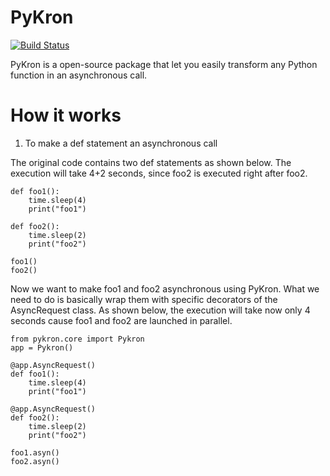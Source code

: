 # PyKron

[![Build Status](https://travis-ci.org/s4hri/pykron.svg?branch=master)](https://travis-ci.org/s4hri/pykron)

PyKron is a open-source package that let you easily transform any Python
function in an asynchronous call.

# How it works

1. To make a def statement an asynchronous call

The original code contains two def statements as shown below. The execution will
take 4+2 seconds, since foo2 is executed right after foo2.

```
def foo1():
    time.sleep(4)
    print("foo1")

def foo2():
    time.sleep(2)
    print("foo2")

foo1()
foo2()
```

Now we want to make foo1 and foo2  asynchronous using PyKron. What we need to do
is basically wrap them with specific decorators of the AsyncRequest class. As
shown below, the execution will take now only 4 seconds cause foo1 and foo2 are
launched in parallel.

```
from pykron.core import Pykron
app = Pykron()

@app.AsyncRequest()
def foo1():
    time.sleep(4)
    print("foo1")

@app.AsyncRequest()
def foo2():
    time.sleep(2)
    print("foo2")

foo1.asyn()
foo2.asyn()
```
